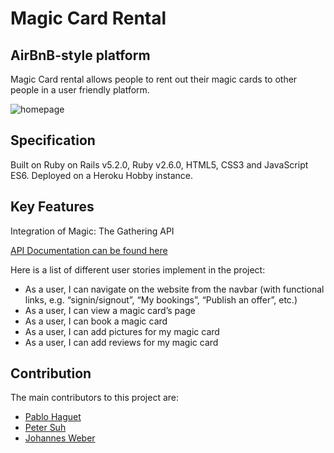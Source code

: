 <h1> Magic Card Rental </h1>

<h2> AirBnB-style platform </h2> 

<p> Magic Card rental allows people to rent out their magic cards to other people in a user friendly platform. </p> 

<img src="https://github.com/victoria-vassi/magic-cards-rental/raw/master/README/homepage.png" alt="homepage" title="Homepage" style="max-width:100%;">

<h2> Specification </h2>

Built on Ruby on Rails v5.2.0, Ruby v2.6.0, HTML5, CSS3 and JavaScript ES6. Deployed on a Heroku Hobby instance.

<h2> Key Features </h2>

<p> Integration of Magic: The Gathering API </p> 
<p> <a href="https://docs.magicthegathering.io/">API Documentation can be found here </a> </p>

<p> Here is a list of different user stories implement in the project: </p>

<ul> 
  <li> As a user, I can navigate on the website from the navbar (with functional links, e.g. “signin/signout”, “My bookings”,       “Publish an offer”, etc.)</li>
  <li> As a user, I can view a magic card’s page </li> 
  <li> As a user, I can book a magic card </li>
  <li> As a user, I can add pictures for my magic card </li> 
  <li> As a user, I can add reviews for my magic card </li>
</ul>

<h2> Contribution </h2>

The main contributors to this project are:
<ul>
  <li> <a href ="https://github.com/phhp10">Pablo Haguet</a></li>
  <li> <a href ="https://github.com/peterfoo22">Peter Suh</a></li>
  <li> <a href ="https://github.com/johweber">Johannes Weber</a></li>
</ul> 
